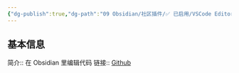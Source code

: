 ```yaml
---
{"dg-publish":true,"dg-path":"09 Obsidian/社区插件/✅ 已启用/VSCode Editor.md","permalink":"/09 Obsidian/社区插件/✅ 已启用/VSCode Editor/","noteIcon":"dg-note-icon","created":"2025-07-31","updated":"2025-07-31"}
---
```



## 基本信息

简介:: 在 Obsidian 里编辑代码
链接:: [Github](https://github.com/sunxvming/obsidian-vscode-editor)